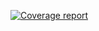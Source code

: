 [![Coverage report](https://gitlab.com/gitlab-org/gitlab-ce/badges/master/coverage.svg?job=coverage)](http://gitlab-org.gitlab.io/gitlab-ce/coverage-ruby)